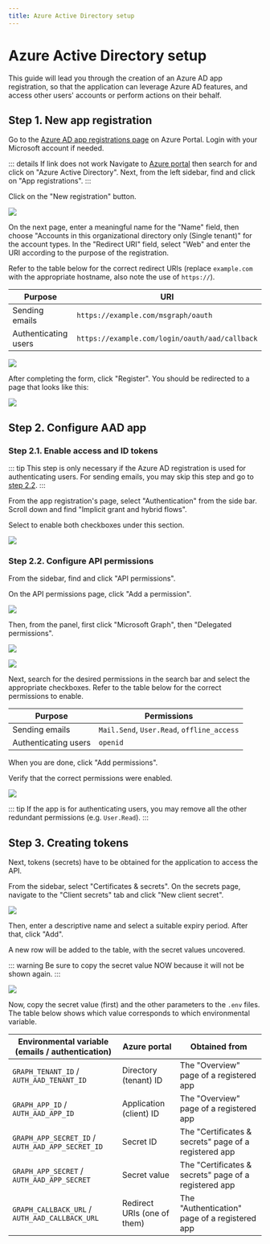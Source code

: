 ```yaml
---
title: Azure Active Directory setup
---
```


# Azure Active Directory setup

This guide will lead you through the creation of an Azure AD app registration, so that the application can leverage Azure AD features, and access other users' accounts or perform actions on their behalf.

## Step 1. New app registration

Go to the [Azure AD app registrations page](https://portal.azure.com/#view/Microsoft_AAD_IAM/ActiveDirectoryMenuBlade/~/RegisteredApps) on Azure Portal. Login with your Microsoft account if needed.

::: details If link does not work
Navigate to [Azure portal](https://portal.azure.com) then search for and click on "Azure Active Directory". Next, from the left sidebar, find and click on "App registrations".
:::

Click on the "New registration" button.

![](../images/aad-new-registration.png)

On the next page, enter a meaningful name for the "Name" field, then choose "Accounts in this organizational directory only (Single tenant)" for the account types. In the "Redirect URI" field, select "Web" and enter the URI according to the purpose of the registration.

Refer to the table below for the correct redirect URIs (replace `example.com` with the appropriate hostname, also note the use of `https://`).

| Purpose | URI |
| ------- | --- |
| Sending emails | `https://example.com/msgraph/oauth` |
| Authenticating users | `https://example.com/login/oauth/aad/callback` |

![](../images/aad-new-registration-form.png)

After completing the form, click "Register". You should be redirected to a page that looks like this:

![](../images/aad-app-registration-root.png)

## Step 2. Configure AAD app

### Step 2.1. Enable access and ID tokens

::: tip
This step is only necessary if the Azure AD registration is used for authenticating users. For sending emails, you may skip this step and go to [step 2.2](#step-22-configure-api-permissions).
:::

From the app registration's page, select "Authentication" from the side bar. Scroll down and find "Implicit grant and hybrid flows".

Select to enable both checkboxes under this section.

![](../images/aad-app-registration-access-id-tokens.png)

### Step 2.2. Configure API permissions

From the sidebar, find and click "API permissions".

On the API permissions page, click "Add a permission".

![](../images/aad-app-registration-permissions-add.png)

Then, from the panel, first click "Microsoft Graph", then "Delegated permissions".

![](../images/aad-app-registration-permissions-graph.png)

![](../images/aad-app-registration-permissions-delegated.png)

Next, search for the desired permissions in the search bar and select the appropriate checkboxes. Refer to the table below for the correct permissions to enable.

| Purpose | Permissions |
| ------- | --- |
| Sending emails | `Mail.Send`, `User.Read`, `offline_access` |
| Authenticating users | `openid` |

When you are done, click "Add permissions".

Verify that the correct permissions were enabled.

![](../images/aad-app-registration-permissions.png)

::: tip
If the app is for authenticating users, you may remove all the other redundant permissions (e.g. `User.Read`).
:::

## Step 3. Creating tokens

Next, tokens (secrets) have to be obtained for the application to access the API.

From the sidebar, select "Certificates & secrets". On the secrets page, navigate to the "Client secrets" tab and click "New client secret".

![](../images/aad-secrets-new.png)

Then, enter a descriptive name and select a suitable expiry period. After that, click "Add".

A new row will be added to the table, with the secret values uncovered.

::: warning
Be sure to copy the secret value NOW because it will not be shown again.
:::

![](../images/aad-secrets-value.png)

Now, copy the secret value (first) and the other parameters to the `.env` files. The table below shows which value corresponds to which environmental variable.

| Environmental variable (emails / authentication) | Azure portal | Obtained from |
| ---------------------- | ------------ | ------------- |
| `GRAPH_TENANT_ID` / `AUTH_AAD_TENANT_ID` | Directory (tenant) ID | The "Overview" page of a registered app |
| `GRAPH_APP_ID` / `AUTH_AAD_APP_ID` | Application (client) ID | The "Overview" page of a registered app |
| `GRAPH_APP_SECRET_ID` / `AUTH_AAD_APP_SECRET_ID` | Secret ID | The "Certificates & secrets" page of a registered app |
| `GRAPH_APP_SECRET` / `AUTH_AAD_APP_SECRET` | Secret value | The "Certificates & secrets" page of a registered app |
| `GRAPH_CALLBACK_URL` / `AUTH_AAD_CALLBACK_URL` | Redirect URIs (one of them) | The "Authentication" page of a registered app |
